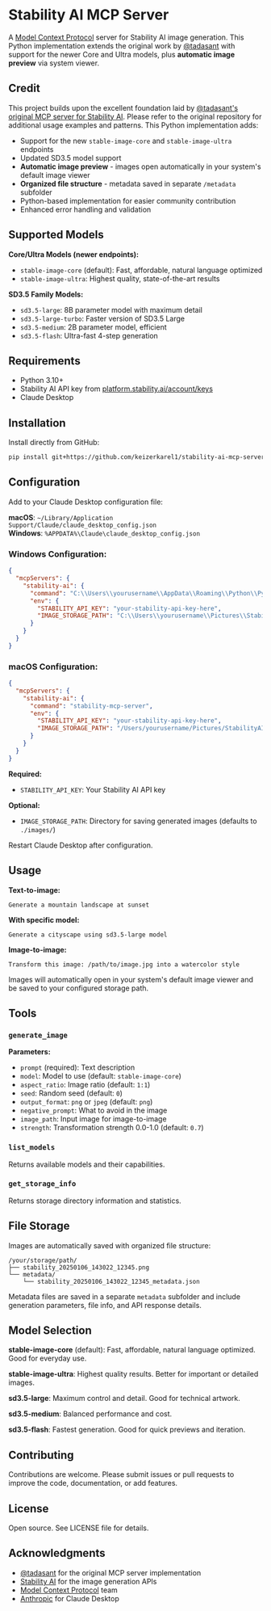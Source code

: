 # Stability AI MCP Server

A [Model Context Protocol](https://modelcontextprotocol.io/) server for Stability AI image generation. This Python implementation extends the original work by [@tadasant](https://github.com/tadasant/mcp-server-stability-ai) with support for the newer Core and Ultra models, plus **automatic image preview** via system viewer.

## Credit

This project builds upon the excellent foundation laid by [@tadasant's original MCP server for Stability AI](https://github.com/tadasant/mcp-server-stability-ai). Please refer to the original repository for additional usage examples and patterns. This Python implementation adds:

- Support for the new `stable-image-core` and `stable-image-ultra` endpoints
- Updated SD3.5 model support
- **Automatic image preview** - images open automatically in your system's default image viewer
- **Organized file structure** - metadata saved in separate `/metadata` subfolder
- Python-based implementation for easier community contribution
- Enhanced error handling and validation

## Supported Models

**Core/Ultra Models (newer endpoints):**
- `stable-image-core` (default): Fast, affordable, natural language optimized
- `stable-image-ultra`: Highest quality, state-of-the-art results

**SD3.5 Family Models:**
- `sd3.5-large`: 8B parameter model with maximum detail
- `sd3.5-large-turbo`: Faster version of SD3.5 Large
- `sd3.5-medium`: 2B parameter model, efficient
- `sd3.5-flash`: Ultra-fast 4-step generation

## Requirements

- Python 3.10+
- Stability AI API key from [platform.stability.ai/account/keys](https://platform.stability.ai/account/keys)
- Claude Desktop

## Installation

Install directly from GitHub:

```bash
pip install git+https://github.com/keizerkarel1/stability-ai-mcp-server.git
```

## Configuration

Add to your Claude Desktop configuration file:

**macOS**: `~/Library/Application Support/Claude/claude_desktop_config.json`  
**Windows**: `%APPDATA%\Claude\claude_desktop_config.json`

### Windows Configuration:
```json
{
  "mcpServers": {
    "stability-ai": {
      "command": "C:\\Users\\yourusername\\AppData\\Roaming\\Python\\Python311\\Scripts\\stability-mcp-server.exe",
      "env": {
        "STABILITY_API_KEY": "your-stability-api-key-here",
        "IMAGE_STORAGE_PATH": "C:\\Users\\yourusername\\Pictures\\StabilityAI"
      }
    }
  }
}
```

### macOS Configuration:
```json
{
  "mcpServers": {
    "stability-ai": {
      "command": "stability-mcp-server",
      "env": {
        "STABILITY_API_KEY": "your-stability-api-key-here",
        "IMAGE_STORAGE_PATH": "/Users/yourusername/Pictures/StabilityAI"
      }
    }
  }
}
```

**Required:**
- `STABILITY_API_KEY`: Your Stability AI API key

**Optional:**
- `IMAGE_STORAGE_PATH`: Directory for saving generated images (defaults to `./images/`)

Restart Claude Desktop after configuration.

## Usage

**Text-to-image:**
```
Generate a mountain landscape at sunset
```

**With specific model:**
```
Generate a cityscape using sd3.5-large model
```

**Image-to-image:**
```
Transform this image: /path/to/image.jpg into a watercolor style
```

Images will automatically open in your system's default image viewer and be saved to your configured storage path.

## Tools

### `generate_image`
**Parameters:**
- `prompt` (required): Text description
- `model`: Model to use (default: `stable-image-core`)
- `aspect_ratio`: Image ratio (default: `1:1`)
- `seed`: Random seed (default: `0`)
- `output_format`: `png` or `jpeg` (default: `png`)
- `negative_prompt`: What to avoid in the image
- `image_path`: Input image for image-to-image
- `strength`: Transformation strength 0.0-1.0 (default: `0.7`)

### `list_models`
Returns available models and their capabilities.

### `get_storage_info`
Returns storage directory information and statistics.

## File Storage

Images are automatically saved with organized file structure:

```
/your/storage/path/
├── stability_20250106_143022_12345.png
└── metadata/
    └── stability_20250106_143022_12345_metadata.json
```

Metadata files are saved in a separate `metadata` subfolder and include generation parameters, file info, and API response details.

## Model Selection

**stable-image-core** (default): Fast, affordable, natural language optimized. Good for everyday use.

**stable-image-ultra**: Highest quality results. Better for important or detailed images.

**sd3.5-large**: Maximum control and detail. Good for technical artwork.

**sd3.5-medium**: Balanced performance and cost.

**sd3.5-flash**: Fastest generation. Good for quick previews and iteration.

## Contributing

Contributions are welcome. Please submit issues or pull requests to improve the code, documentation, or add features.

## License

Open source. See LICENSE file for details.

## Acknowledgments

- [@tadasant](https://github.com/tadasant/mcp-server-stability-ai) for the original MCP server implementation
- [Stability AI](https://stability.ai/) for the image generation APIs
- [Model Context Protocol](https://modelcontextprotocol.io/) team
- [Anthropic](https://anthropic.com/) for Claude Desktop